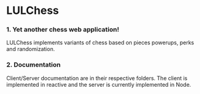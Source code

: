 # LULChess

### 1. Yet another chess web application!

LULChess implements variants of chess based on pieces powerups, perks and
randomization.

### 2. Documentation

Client/Server documentation are in their respective folders. The client is
implemented in reactive and the server is currently implemented in Node.
